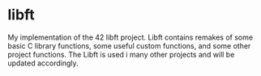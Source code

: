 # libft

My implementation of the 42 libft project. Libft contains remakes of some basic C library functions, some useful custom functions, and some other project functions. The Libft is used i many other projects and will be updated accordingly.

